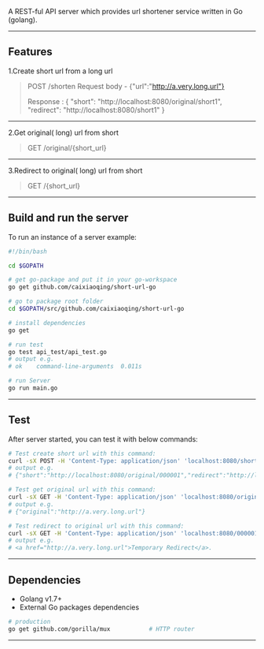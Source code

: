 A REST-ful API server which provides url shortener service written in Go (golang).

-----

## Features
1.Create short url from a long url 

> POST    /shorten
> Request body -  {"url":"http://a.very.long.url"}
> 
> Response : 
{
  "short": "http://localhost:8080/original/short1",
  "redirect": "http://localhost:8080/short1"
}

-----

2.Get original( long) url from short

> GET    /original/{short_url}
> 

-----

3.Redirect to original( long) url from short

> GET    /{short_url}
> 

-----

## Build and run the server
To run an instance of a server example:
```bash
#!/bin/bash

cd $GOPATH

# get go-package and put it in your go-workspace
go get github.com/caixiaoqing/short-url-go

# go to package root folder
cd $GOPATH/src/github.com/caixiaoqing/short-url-go

# install dependencies
go get

# run test
go test api_test/api_test.go
# output e.g.
# ok  	command-line-arguments	0.011s

# run Server
go run main.go
```
-----

## Test
After server started, you can test it with below commands:
```bash
# Test create short url with this command:
curl -sX POST -H 'Content-Type: application/json' 'localhost:8080/shorten' -d '{"url":"http://a.very.long.url"}'
# output e.g.
# {"short":"http://localhost:8080/original/000001","redirect":"http://localhost:8080/000001"}
```
```bash
# Test get original url with this command:
curl -sX GET -H 'Content-Type: application/json' 'localhost:8080/original/000001'
# output e.g.
# {"original":"http://a.very.long.url"}
```
```bash
# Test redirect to original url with this command:
curl -sX GET -H 'Content-Type: application/json' 'localhost:8080/000001'
# output e.g.
# <a href="http://a.very.long.url">Temporary Redirect</a>.
```
-----

## Dependencies
- Golang v1.7+
- External Go packages dependencies

```bash
# production
go get github.com/gorilla/mux           # HTTP router
```

----
